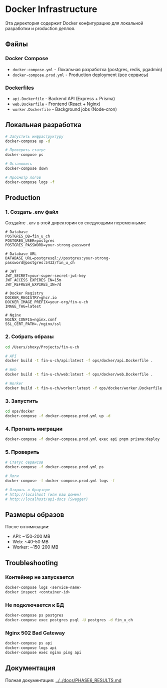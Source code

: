# Docker Infrastructure

Эта директория содержит Docker конфигурацию для локальной разработки и production деплоя.

## Файлы

### Docker Compose

- `docker-compose.yml` - Локальная разработка (postgres, redis, pgadmin)
- `docker-compose.prod.yml` - Production deployment (все сервисы)

### Dockerfiles

- `api.Dockerfile` - Backend API (Express + Prisma)
- `web.Dockerfile` - Frontend (React + Nginx)
- `worker.Dockerfile` - Background jobs (Node-cron)

## Локальная разработка

```bash
# Запустить инфраструктуру
docker-compose up -d

# Проверить статус
docker-compose ps

# Остановить
docker-compose down

# Просмотр логов
docker-compose logs -f
```

## Production

### 1. Создать .env файл

Создайте `.env` в этой директории со следующими переменными:

```env
# Database
POSTGRES_DB=fin_u_ch
POSTGRES_USER=postgres
POSTGRES_PASSWORD=your-strong-password

# Database URL
DATABASE_URL=postgresql://postgres:your-strong-password@postgres:5432/fin_u_ch

# JWT
JWT_SECRET=your-super-secret-jwt-key
JWT_ACCESS_EXPIRES_IN=15m
JWT_REFRESH_EXPIRES_IN=7d

# Docker Registry
DOCKER_REGISTRY=ghcr.io
DOCKER_IMAGE_PREFIX=your-org/fin-u-ch
IMAGE_TAG=latest

# Nginx
NGINX_CONFIG=nginx.conf
SSL_CERT_PATH=./nginx/ssl
```

### 2. Собрать образы

```bash
cd /Users/shoxy/Projects/fin-u-ch

# API
docker build -t fin-u-ch/api:latest -f ops/docker/api.Dockerfile .

# Web
docker build -t fin-u-ch/web:latest -f ops/docker/web.Dockerfile .

# Worker
docker build -t fin-u-ch/worker:latest -f ops/docker/worker.Dockerfile .
```

### 3. Запустить

```bash
cd ops/docker
docker-compose -f docker-compose.prod.yml up -d
```

### 4. Прогнать миграции

```bash
docker-compose -f docker-compose.prod.yml exec api pnpm prisma:deploy
```

### 5. Проверить

```bash
# Статус сервисов
docker-compose -f docker-compose.prod.yml ps

# Логи
docker-compose -f docker-compose.prod.yml logs -f

# Открыть в браузере
# http://localhost (или ваш домен)
# http://localhost/api-docs (Swagger)
```

## Размеры образов

После оптимизации:

- API: ~150-200 MB
- Web: ~40-50 MB
- Worker: ~150-200 MB

## Troubleshooting

### Контейнер не запускается

```bash
docker-compose logs <service-name>
docker inspect <container-id>
```

### Не подключается к БД

```bash
docker-compose ps postgres
docker-compose exec postgres psql -U postgres -d fin_u_ch
```

### Nginx 502 Bad Gateway

```bash
docker-compose ps api
docker-compose logs api
docker-compose exec nginx ping api
```

## Документация

Полная документация: [../../docs/PHASE6_RESULTS.md](../../docs/PHASE6_RESULTS.md)
